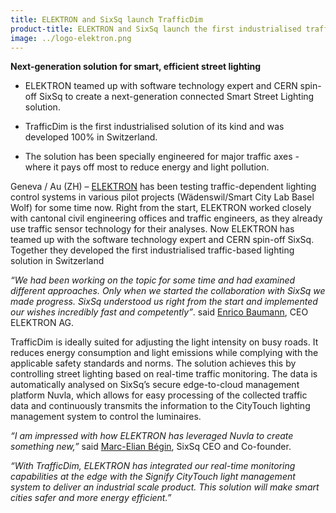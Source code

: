 ```yaml
---
title: ELEKTRON and SixSq launch TrafficDim
product-title: ELEKTRON and SixSq launch the first industrialised traffic-based lighting solution in Switzerland
image: ../logo-elektron.png
---
```


**Next-generation solution for smart, efficient street lighting**

- ELEKTRON teamed up with software technology expert and CERN spin-off SixSq to create a next-generation connected Smart Street Lighting solution.

- TrafficDim is the first industrialised solution of its kind and was developed 100% in Switzerland.

- The solution has been specially engineered for major traffic axes - where it pays off most to reduce energy and light pollution.

Geneva / Au (ZH) – [ELEKTRON](https://www.elektron.ch/en/) has been testing traffic-dependent lighting control systems in various pilot projects (Wädenswil/Smart City Lab Basel Wolf) for some time now. Right from the start, ELEKTRON worked closely with cantonal civil engineering offices and traffic engineers, as they already use traffic sensor technology for their analyses. Now ELEKTRON has teamed up with the software technology expert and CERN spin-off SixSq. Together they developed the first industrialised traffic-based lighting solution in Switzerland

_“We had been working on the topic for some time and had examined different approaches. Only when we started the collaboration with SixSq we made progress. SixSq understood us right from the start and implemented our wishes incredibly fast and competently”_. said [Enrico Baumann](https://www.linkedin.com/in/enrico-baumann/), CEO ELEKTRON AG.

TrafficDim is ideally suited for adjusting the light intensity on busy roads. It reduces energy consumption and light emissions while complying with the applicable safety standards and norms. The solution achieves this by controlling street lighting based on real-time traffic monitoring. The data is automatically analysed on SixSq’s secure edge-to-cloud management platform Nuvla, which allows for easy processing of the collected traffic data and continuously transmits the information to the CityTouch lighting management system to control the luminaires.

_“I am impressed with how ELEKTRON has leveraged Nuvla to create something new,”_ said [Marc-Elian Bégin](https://www.linkedin.com/in/mebster/), SixSq CEO and Co-founder.

_“With TrafficDim, ELEKTRON has integrated our real-time monitoring capabilities at the edge with the Signify CityTouch light management system to deliver an industrial scale product. This solution will make smart cities safer and more energy efficient.”_
